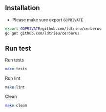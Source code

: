 
## Installation
- Please make sure export `GOPRIVATE`

```bash
export GOPRIVATE=github.com/ldtrieu/cerberus
go get github.com/ldtrieu/cerberus
```

## Run test
Run tests

```bash
make tests
```



Run lint

```bash
make lint
```

Clean

```bash
make clean
```
